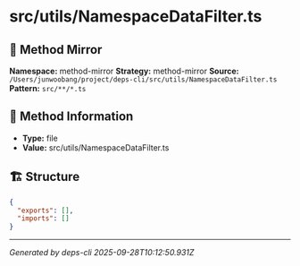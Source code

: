 # src/utils/NamespaceDataFilter.ts

## 🔧 Method Mirror

**Namespace:** method-mirror
**Strategy:** method-mirror
**Source:** `/Users/junwoobang/project/deps-cli/src/utils/NamespaceDataFilter.ts`
**Pattern:** `src/**/*.ts`

## 📝 Method Information

- **Type:** file
- **Value:** src/utils/NamespaceDataFilter.ts

## 🏗️ Structure

```json
{
  "exports": [],
  "imports": []
}
```

---
*Generated by deps-cli 2025-09-28T10:12:50.931Z*

